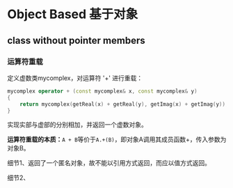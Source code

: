 # Object Based 基于对象

## class without pointer members

### 运算符重载

定义虚数类mycomplex，对运算符 '+' 进行重载：

```cpp
mycomplex operator + (const mycomplex& x, const mycomplex& y)        
{         
    return mycomplex(getReal(x) + getReal(y), getImag(x) + getImag(y));    
}
```

实现实部与虚部的分别相加，并返回一个虚数对象。

**运算符重载的本质：**`A + B`等价于`A.+(B)`，即对象A调用其成员函数+，传入参数为对象B。

细节1、返回了一个匿名对象，故不能以引用方式返回，而应以值方式返回。

细节2、